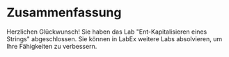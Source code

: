 # Zusammenfassung

Herzlichen Glückwunsch! Sie haben das Lab "Ent-Kapitalisieren eines Strings" abgeschlossen. Sie können in LabEx weitere Labs absolvieren, um Ihre Fähigkeiten zu verbessern.

